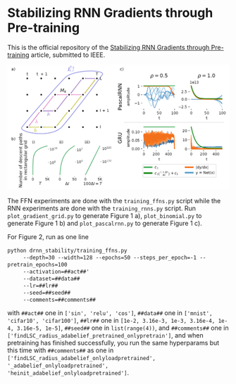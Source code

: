 # Stabilizing RNN Gradients through Pre-training

This is the official repository of the [Stabilizing RNN Gradients through Pre-training](https://arxiv.org/abs/2308.12075) 
article, submitted to IEEE.


![Drag Racing](tools/lscs.png)

The FFN experiments are done with the ```training_ffns.py``` script while the RNN experiments
are done with the ```training_rnns.py``` script. Run ```plot_gradient_grid.py``` to generate
Figure 1 a), ```plot_binomial.py``` to generate Figure 1 b) and ```plot_pascalrnn.py``` 
to generate Figure 1 c).

For Figure 2, run as one line


```
python drnn_stability/training_ffns.py
     --depth=30 --width=128 --epochs=50 --steps_per_epoch=-1 --pretrain_epochs=100
     --activation=##act##'
     --dataset=##data##
     --lr=##lr##
     --seed=##seed##
     --comments=##comments##
```


with ```##act##``` one in ```['sin', 'relu', 'cos']```,  ```##data##``` one in ```['mnist', 'cifar10', 'cifar100']```, 
 ```##lr##``` one in ```[1e-2, 3.16e-3, 1e-3, 3.16e-4, 1e-4, 3.16e-5, 1e-5]```, ```##seed##``` one in ```list(range(4))```,
and ```##comments##``` one in ```['findLSC_radius_adabelief_pretrained_onlypretrain']```, and when pretraining has finished successfully,
you run the same hyperparams but this time with 
```##comments##``` as one in ```['findLSC_radius_adabelief_onlyloadpretrained', '_adabelief_onlyloadpretrained', 'heinit_adabelief_onlyloadpretrained']```.

